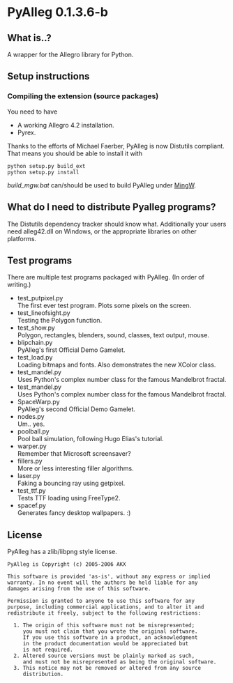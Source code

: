 PyAlleg 0.1.3.6-b
=================

What is..?
----------

A wrapper for the Allegro library for Python.

Setup instructions
------------------

### Compiling the extension (source packages)

You need to have

-   A working Allegro 4.2 installation.
-   Pyrex.

Thanks to the efforts of Michael Faerber, PyAlleg is now Distutils
compliant. That means you should be able to install it with


    python setup.py build_ext
    python setup.py install

*build\_mgw.bat* can/should be used to build PyAlleg under
[MingW](http://www.mingw.org).

What do I need to distribute Pyalleg programs?
----------------------------------------------

The Distutils dependency tracker should know what. Additionally your
users need alleg42.dll on Windows, or the appropriate libraries on other
platforms.

Test programs
-------------

There are multiple test programs packaged with PyAlleg. (In order of
writing.)

-   test\_putpixel.py\
     The first ever test program. Plots some pixels on the screen.
-   test\_lineofsight.py\
     Testing the Polygon function.
-   test\_show.py\
     Polygon, rectangles, blenders, sound, classes, text output, mouse.
-   blipchain.py\
     PyAlleg's first Official Demo Gamelet.
-   test\_load.py\
     Loading bitmaps and fonts. Also demonstrates the new XColor class.
-   test\_mandel.py\
     Uses Python's complex number class for the famous Mandelbrot
    fractal.
-   test\_mandel.py\
     Uses Python's complex number class for the famous Mandelbrot
    fractal.
-   SpaceWarp.py\
     PyAlleg's second Official Demo Gamelet.
-   nodes.py\
     Um.. yes.
-   poolball.py\
     Pool ball simulation, following Hugo Elias's tutorial.
-   warper.py\
     Remember that Microsoft screensaver?
-   fillers.py\
     More or less interesting filler algorithms.
-   laser.py\
     Faking a bouncing ray using getpixel.
-   test\_ttf.py\
     Tests TTF loading using FreeType2.
-   spacef.py\
     Generates fancy desktop wallpapers. :)

License
-------

PyAlleg has a zlib/libpng style license.

    PyAlleg is Copyright (c) 2005-2006 AKX 

    This software is provided 'as-is', without any express or implied
    warranty. In no event will the authors be held liable for any
    damages arising from the use of this software.

    Permission is granted to anyone to use this software for any
    purpose, including commercial applications, and to alter it and
    redistribute it freely, subject to the following restrictions:

      1. The origin of this software must not be misrepresented;
         you must not claim that you wrote the original software.
         If you use this software in a product, an acknowledgment
         in the product documentation would be appreciated but
         is not required.
      2. Altered source versions must be plainly marked as such,
         and must not be misrepresented as being the original software.
      3. This notice may not be removed or altered from any source
         distribution.
